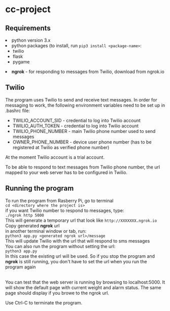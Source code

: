 # cc-project

<h2>Requirements</h2>
<li>python version 3.x</li>
<li>python packages (to install, run <code>pip3 install &lt;package-name&gt;</code>:
<ul>
<li>twilio</li>
<li>flask</li>
<li>pygame</li>
</ul>
</li>
<li><b>ngrok</b>  - for responding to messages from Twilio, download from ngrok.io</li>

<h2>Twilio</h2>
The program uses Twilio to send and receive text messages.
In order for messaging to work, the following environment variables need to be set up in .bashrc file:
<ul>
  <li>TWILIO_ACCOUNT_SID - credential to log into Twilio account</li>
  <li>TWILIO_AUTH_TOKEN - credential to log into Twilio account</li>
<li>TWILIO_PHONE_NUMBER - main Twilio phone number used to send messages</li>
<li>OWNER_PHONE_NUMBER - device user phone number (has to be registered at Twilio as verified phone number)</li>
</ul>

<p>At the moment Twilio account is a trial account.</p>

<p>To be able to respond to text messages from Twilio phone number, the url mapped to your web server has to be configured in Twilio. </p>


<h2>Running the program</h2>
To run the program from Rasberry Pi, go to terminal<br/>
<code>cd &lt;directory where the project is&gt;</code><br>
if you want Twilio number to respond to messages, type:<br>
<code>./ngrok http 5000</code><br>
This will generate a temporary url that look like <code>http://XXXXXXX.ngrok.io</code><br>
Copy generated <b>ngrok</b> url<br>
in another terminal window or tab, run:<br>
<code>python3 app.py &lt;generated ngrok url&gt;/message</code><br>
This will update Twilio with the url that will respond to sms messages<br>
You can also run the program without setting the url:<br>
<code>python3 app.py</code><br>
In this case the existing url will be used. So if you stop the program and <b>ngrok</b> is still running, you don't have to set the url when you run the program again<br><br>

<p>You can test that the web server is running by browsing to localhost:5000. It will show the default page with current weight and alarm status. The same page should display if you browe to the ngrok url.</p>
<p>Use Ctrl-C to terminate the program.</p>
